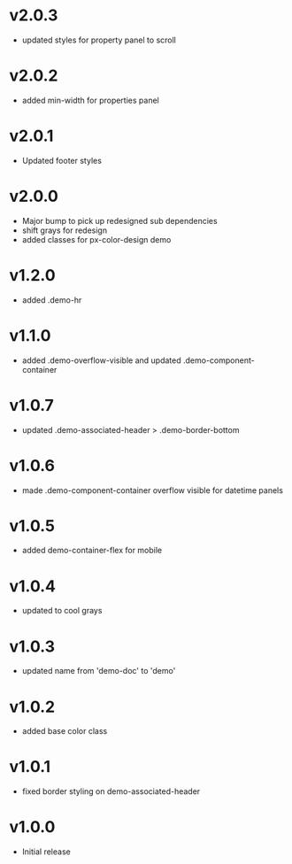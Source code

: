 v2.0.3
==========================
* updated styles for property panel to scroll

v2.0.2
==========================
* added min-width for properties panel

v2.0.1
==========================
* Updated footer styles

v2.0.0
==========================
* Major bump to pick up redesigned sub dependencies
* shift grays for redesign
* added classes for px-color-design demo

v1.2.0
==========================
* added .demo-hr

v1.1.0
==========================
* added .demo-overflow-visible and updated .demo-component-container

v1.0.7
==========================
* updated .demo-associated-header > .demo-border-bottom

v1.0.6
==========================
* made .demo-component-container overflow visible for datetime panels

v1.0.5
==========================
* added demo-container-flex for mobile

v1.0.4
==========================
* updated to cool grays

v1.0.3
==========================
* updated name from 'demo-doc' to 'demo'

v1.0.2
==========================
* added base color class

v1.0.1
==========================
* fixed border styling on demo-associated-header

v1.0.0
==========================
* Initial release
